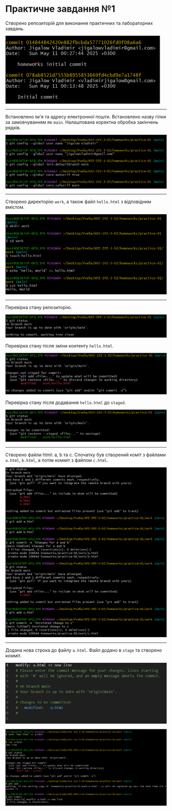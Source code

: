 # Практичне завдання №1

Створено репозиторій для виконання практичних та лабораторних завдань.

![Скріншот 0](./screenshots/s-00.png)

---

Встановлено ім'я та адресу електронної пошти. Встановлено назву гілки за замовчуванням як `main`. Налаштована коректна обробка закінчень рядків.

![Скріншот 1](./screenshots/s-01.png)

---

Cтворено директорію `work`, а також файл `hello.html` з відповідним вмістом.

![Скріншот 2](./screenshots/s-02.png)

---

Перевірка стану репозиторію.

![Скріншот 3](./screenshots/s-03.png)

Перевірка стану після зміни контенту `hello.html`.

![Скріншот 4](./screenshots/s-04.png)

Перевірка стану після додавання `hello.html` до `staged`.

![Скріншот 5](./screenshots/s-05.png)

---

Створено файли html: a, b та c. Спочатку був створений коміт з файлами `a.html`, `b.html`, а потім комміт з файлом `c.html`.

![Скріншот 6](./screenshots/s-06.png)

---

Додана нова строка до файлу `a.html`. Файл додано в `stage` та створено комміт.

![Скріншот 7](./screenshots/s-07.png)

![Скріншот 8](./screenshots/s-08.png)